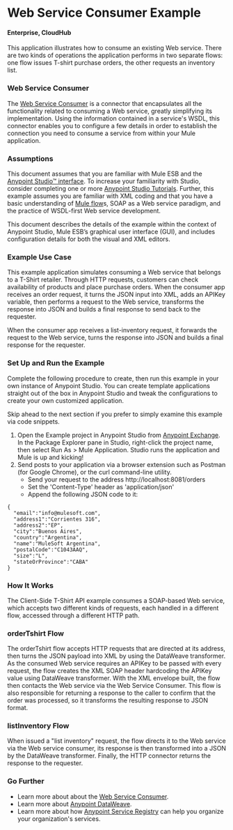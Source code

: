 # Web Service Consumer Example #

#### Enterprise, CloudHub

This application illustrates how to consume an existing Web service. There are two kinds of operations the application performs in two separate flows: one flow issues T-shirt purchase orders, the other requests an inventory list.

### Web Service Consumer

The [Web Service Consumer](http://www.mulesoft.org/documentation/display/current/Web+Service+Consumer) is a connector that encapsulates all the functionality related to consuming a Web service, greatly simplifying its implementation. Using the information contained in a service's WSDL, this connector enables you to configure a few details in order to establish the connection you need to consume a service from within your Mule application.

### Assumptions

This document assumes that you are familiar with Mule ESB and the [Anypoint Studio™ interface](http://www.mulesoft.org/documentation/display/current/Anypoint+Studio+Essentials). To increase your familiarity with Studio, consider completing one or more [Anypoint Studio Tutorials](http://www.mulesoft.org/documentation/display/current/Basic+Studio+Tutorial). Further, this example assumes you are familiar with XML coding and that you have a basic understanding of [Mule flow](http://www.mulesoft.org/documentation/display/current/Mule+Application+Architecture)s, SOAP as a Web service paradigm, and the practice of WSDL-first Web service development.  

This document describes the details of the example within the context of Anypoint Studio, Mule ESB’s graphical user interface (GUI), and includes configuration details for both the visual and XML editors.

### Example Use Case ###

This example application simulates consuming a Web service that belongs to a T-Shirt retailer. Through HTTP requests, customers can check availability of products and place purchase orders. When the consumer app receives an order request, it turns the JSON input into XML, adds an APIKey variable, then performs a request to the Web service, transforms the response into JSON and builds a final response to send back to the requester.

When the consumer app receives a list-inventory request, it forwards the request to the Web service, turns the response into JSON and builds a final response for the requester.

### Set Up and Run the Example ###

Complete the following procedure to create, then run this example in your own instance of Anypoint Studio. You can create template applications straight out of the box in Anypoint Studio and tweak the configurations to create your own customized application.

Skip ahead to the next section if you prefer to simply examine this example via code snippets.

1. Open the Example project in Anypoint Studio from [Anypoint Exchange](http://www.mulesoft.org/documentation/display/current/Anypoint+Exchange). In the Package Explorer pane in Studio, right-click the project name, then select Run As > Mule Application. Studio runs the application and Mule is up and kicking!
1. Send posts to your application via a browser extension such as Postman (for Google Chrome), or the curl command-line utility.
	* Send your request to the address http://localhost:8081/orders
	* Set the 'Content-Type' header as 'application/json'
	* Append the following JSON code to it:

```
{
  "email":"info@mulesoft.com",
  "address1":"Corrientes 316",
  "address2":"EP",
  "city":"Buenos Aires",
  "country":"Argentina",
  "name":"MuleSoft Argentina",
  "postalCode":"C1043AAQ",
  "size":"L",
  "stateOrProvince":"CABA"
}
```

### How It Works ###

The Client-Side T-Shirt API example consumes a SOAP-based Web service, which accepts two different kinds of requests, each handled in a different flow, accessed through a different HTTP path.

### orderTshirt Flow

The orderTshirt flow accepts HTTP requests that are directed at its address, then turns the JSON payload into XML by using the DataWeave transformer. As the consumed Web service requires an APIKey to be passed with every request, the flow creates the XML SOAP header hardcoding the APIKey value using DataWeave transformer. With the XML envelope built, the flow then contacts the Web service via the Web Service Consumer. This flow is also responsible for returning a response to the caller to confirm that the order was processed, so it transforms the resulting response to JSON format.

### listInventory Flow

When issued a "list inventory" request, the flow directs it to the Web service via the Web service consumer, its response is then transformed into a JSON by the DataWeave transformer. Finally, the HTTP connector returns the response to the requester.

### Go Further ###

- Learn more about about the [Web Service Consumer](http://www.mulesoft.org/documentation/display/current/Web+Service+Consumer).
- Learn more about [Anypoint DataWeave](https://developer.mulesoft.com/docs/display/current/DataWeave+Reference+Documentation).
- Learn more about how [Anypoint Service Registry](http://www.mulesoft.org/documentation/display/current/Anypoint+Service+Registry) can help you organize your organization's services.
